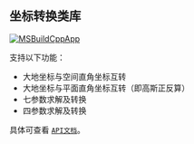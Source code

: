## 坐标转换类库

[![MSBuildCppApp](https://github.com/Jozoooooo/CoordConvert/actions/workflows/msbuildCppApp.yml/badge.svg)](https://github.com/Jozoooooo/CoordConvert/actions/workflows/msbuildCppApp.yml)

支持以下功能：

- 大地坐标与空间直角坐标互转
- 大地坐标与平面直角坐标互转（即高斯正反算）
- 七参数求解及转换
- 四参数求解及转换

具体可查看 [`API文档`](doc/README.md)。